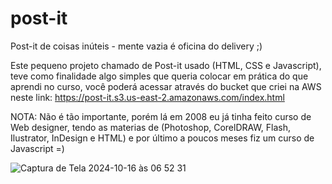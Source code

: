 # post-it
Post-it de coisas inúteis - mente vazia é oficina do delivery ;) 

Este pequeno projeto chamado de Post-it usado (HTML, CSS e Javascript), teve como finalidade algo simples que queria colocar em prática do que aprendi no curso, você poderá acessar através do bucket que criei na AWS neste link: https://post-it.s3.us-east-2.amazonaws.com/index.html

NOTA: Não é tão importante, porém lá em 2008 eu já tinha feito curso de Web designer, tendo as materias de (Photoshop, CorelDRAW, Flash, Ilustrator, InDesign e HTML) e por último a poucos meses fiz um curso de Javascript =)  

![Captura de Tela 2024-10-16 às 06 52 31](https://github.com/user-attachments/assets/d079d3f9-0300-4f9b-bdfa-99c148c186e4)
